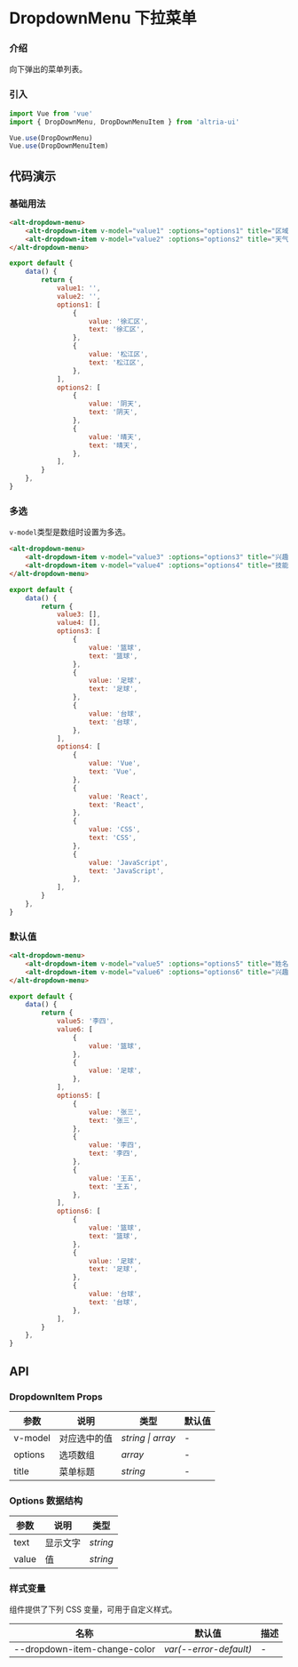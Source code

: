 # DropdownMenu 下拉菜单

### 介绍

向下弹出的菜单列表。

### 引入

```js
import Vue from 'vue'
import { DropDownMenu, DropDownMenuItem } from 'altria-ui'

Vue.use(DropDownMenu)
Vue.use(DropDownMenuItem)
```

## 代码演示

### 基础用法

```html
<alt-dropdown-menu>
    <alt-dropdown-item v-model="value1" :options="options1" title="区域"></alt-dropdown-item>
    <alt-dropdown-item v-model="value2" :options="options2" title="天气"></alt-dropdown-item>
</alt-dropdown-menu>
```

```js
export default {
    data() {
        return {
            value1: '',
            value2: '',
            options1: [
                {
                    value: '徐汇区',
                    text: '徐汇区',
                },
                {
                    value: '松江区',
                    text: '松江区',
                },
            ],
            options2: [
                {
                    value: '阴天',
                    text: '阴天',
                },
                {
                    value: '晴天',
                    text: '晴天',
                },
            ],
        }
    },
}
```

### 多选

`v-model`类型是数组时设置为多选。

```html
<alt-dropdown-menu>
    <alt-dropdown-item v-model="value3" :options="options3" title="兴趣爱好"></alt-dropdown-item>
    <alt-dropdown-item v-model="value4" :options="options4" title="技能"></alt-dropdown-item>
</alt-dropdown-menu>
```

```js
export default {
    data() {
        return {
            value3: [],
            value4: [],
            options3: [
                {
                    value: '篮球',
                    text: '篮球',
                },
                {
                    value: '足球',
                    text: '足球',
                },
                {
                    value: '台球',
                    text: '台球',
                },
            ],
            options4: [
                {
                    value: 'Vue',
                    text: 'Vue',
                },
                {
                    value: 'React',
                    text: 'React',
                },
                {
                    value: 'CSS',
                    text: 'CSS',
                },
                {
                    value: 'JavaScript',
                    text: 'JavaScript',
                },
            ],
        }
    },
}
```

### 默认值

```html
<alt-dropdown-menu>
    <alt-dropdown-item v-model="value5" :options="options5" title="姓名"></alt-dropdown-item>
    <alt-dropdown-item v-model="value6" :options="options6" title="兴趣爱好"></alt-dropdown-item>
</alt-dropdown-menu>
```

```js
export default {
    data() {
        return {
            value5: '李四',
            value6: [
                {
                    value: '篮球',
                },
                {
                    value: '足球',
                },
            ],
            options5: [
                {
                    value: '张三',
                    text: '张三',
                },
                {
                    value: '李四',
                    text: '李四',
                },
                {
                    value: '王五',
                    text: '王五',
                },
            ],
            options6: [
                {
                    value: '篮球',
                    text: '篮球',
                },
                {
                    value: '足球',
                    text: '足球',
                },
                {
                    value: '台球',
                    text: '台球',
                },
            ],
        }
    },
}
```

## API

### DropdownItem Props

| 参数    | 说明         | 类型              | 默认值 |
| ------- | ------------ | ----------------- | ------ |
| v-model | 对应选中的值 | _string \| array_ | -      |
| options | 选项数组     | _array_           | -      |
| title   | 菜单标题     | _string_          | -      |

### Options 数据结构

| 参数  | 说明     | 类型     |
| ----- | -------- | -------- |
| text  | 显示文字 | _string_ |
| value | 值       | _string_ |

### 样式变量

组件提供了下列 CSS 变量，可用于自定义样式。

| 名称                         | 默认值                 | 描述 |
| ---------------------------- | ---------------------- | ---- |
| --dropdown-item-change-color | _var(--error-default)_ | -    |
